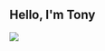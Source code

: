 ## Hello, I'm Tony
<a href="https://www.linkedin.com/in/anthony-riggio-07a136b1/"><img src="https://img.shields.io/badge/LinkedIn-0077B5?style=for-the-badge&logo=linkedin&logoColor=white" /><a>

<!--
**LogPath/LogPath** is a ✨ _special_ ✨ repository because its `README.md` (this file) appears on your GitHub profile.

Here are some ideas to get you started:

- 🔭 I’m currently working on ...
- 🌱 I’m currently learning ...
- 👯 I’m looking to collaborate on ...
- 🤔 I’m looking for help with ...
- 💬 Ask me about ...
- 📫 How to reach me: ...
- 😄 Pronouns: ...
- ⚡ Fun fact: ...
-->
